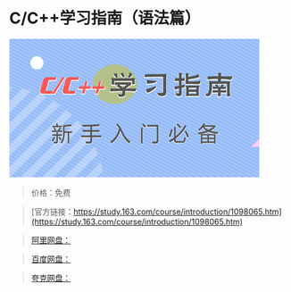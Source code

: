 # C/C++学习指南（语法篇）

![img](../../../assets/study163/free/6682ef65d3084fd09985d1d88482df9e.jpg)

> 价格：免费

> [官方链接：https://study.163.com/course/introduction/1098065.htm](https://study.163.com/course/introduction/1098065.htm)

> [阿里网盘：]()

> [百度网盘：]()

> [夸克网盘：]()
